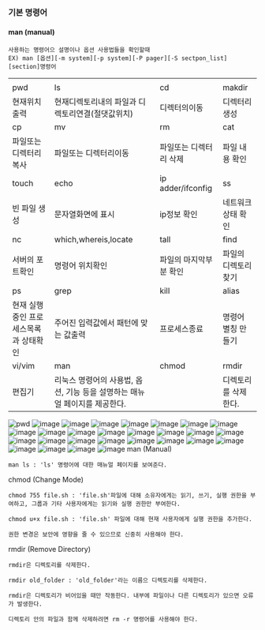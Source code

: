 ### 기본 명령어

#### man (manual)
```
사용하는 명령어으 설명이나 옵션 사용법들을 확인할때
EX) man [옵션][-m system][-p system][-P pager][-S sectpon_list][section]명령어
```
 |||||
 |-|-|-|-|
 |||||
 |pwd|ls|cd|makdir|
 |현재위치출력|현재디렉토리내의 파일과 디렉토리연결(절댓값위치)|디렉터의이동|디렉터리생성|
 |cp|mv|rm|cat|
 |파일또는 디렉터리 복사|파일또는 디렉터리이동|파일또는 디렉터리 삭제|파일 내용 확인|
 |touch|echo|ip adder/ifconfig|ss|
 |빈 파일 생성|문자열화면에 표시|ip정보 확인|네트워크 상태 확인|
 |nc|which,whereis,locate|tall|find|
 |서버의 포트확인|명령어 위치확인|파일의 마지막부분 확인|파일의 디렉토리 찾기|
 |ps|grep|kill|alias|
 |현재 실행중인 프로세스목록과 상태확인|주어진 입력값에서 패턴에 맞는 값출력|프로세스종료|명령어 별칭 만들기|
 |vi/vim|man|chmod|rmdir|
 |편집기|리눅스 명령어의 사용법, 옵션, 기능 등을 설명하는 매뉴얼 페이지를 제공한다.||디렉토리를 삭제한다.|

![pwd](https://github.com/user-attachments/assets/249d5486-3753-4cc8-bc77-d37e60c89ec7)
![image](https://github.com/user-attachments/assets/9c7a2ab9-d86d-4789-81da-6f306e7675ca)
![image](https://github.com/user-attachments/assets/48daca8b-f2c9-434d-b2c3-7bbf0b7e4111)
![image](https://github.com/user-attachments/assets/14ebec81-425c-45d0-b227-04cbce212cc3)
![image](https://github.com/user-attachments/assets/1ce74f9b-263c-4ec1-930b-af23d1f9df2d)
![image](https://github.com/user-attachments/assets/cbad1bb4-ba8c-46ca-9a35-a46612ef49ea)
![image](https://github.com/user-attachments/assets/c0b5b5ba-10c4-4983-97da-525b23924bba)
![image](https://github.com/user-attachments/assets/38b6ea88-7c7c-422d-b4f6-dd21bf698561)
![image](https://github.com/user-attachments/assets/2f39f83f-abce-41c2-88ed-ea67e942726f)
![image](https://github.com/user-attachments/assets/660eb82a-04c2-41cb-93c8-22e83fe06eea)
![image](https://github.com/user-attachments/assets/ee502df5-e028-4904-90bc-7eb5ac195cdf)
![image](https://github.com/user-attachments/assets/bbbdc654-c271-4b2f-9e7d-cb47d183fff5)
![image](https://github.com/user-attachments/assets/08274474-3823-4d5f-b1f3-71b15fde31d9)
![image](https://github.com/user-attachments/assets/49e4e524-1d0a-42be-a4fa-796139384796)
![image](https://github.com/user-attachments/assets/74c68b72-4195-418c-8510-1aee00301330)
![image](https://github.com/user-attachments/assets/90d3c3c8-a864-4a72-9b34-df24ea658812)
![image](https://github.com/user-attachments/assets/98a63b4c-e80a-4a9d-8274-1cf8e8959d87)
![image](https://github.com/user-attachments/assets/a14f3e9d-fac2-4e3f-8faf-a2a442289dbe)
![image](https://github.com/user-attachments/assets/4ba5d9e8-c3c3-4a1a-94ac-698436d288dc)
![image](https://github.com/user-attachments/assets/68db1972-fc1c-4f42-aa48-c5a99898af5d)
![image](https://github.com/user-attachments/assets/0b6214aa-33fe-473e-bd24-d3369cb27171)
![image](https://github.com/user-attachments/assets/3b4a62c6-8f53-47da-9424-f57f78581a9a)
![image](https://github.com/user-attachments/assets/7ebf7da1-ab15-46cd-8b04-a05f7f256283)
![image](https://github.com/user-attachments/assets/8166256a-c739-4fc0-8196-25a403ad0d69)
![image](https://github.com/user-attachments/assets/406f5055-3044-4032-97ac-3fd5e9a456e5)
![image](https://github.com/user-attachments/assets/31038594-78b7-4138-864e-87dd23e0e077)
![image](https://github.com/user-attachments/assets/9ee550c8-ae7d-4ba6-a28a-fc350c012fa3)
![image](https://github.com/user-attachments/assets/7ac9feed-287c-4def-8a94-31361cd0ccdf)
man (Manual) 
```
man ls : 'ls' 명령어에 대한 매뉴얼 페이지를 보여준다.
```
chmod (Change Mode)
```
chmod 755 file.sh : 'file.sh'파일에 대해 소유자에게는 읽기, 쓰기, 실행 권한을 부여하고, 그룹과 기타 사용자에게는 읽기와 실행 권한만 부여한다.

chmod u+x file.sh : 'file.sh' 파일에 대해 현재 사용자에게 실행 권한을 추가한다.

권한 변경은 보안에 영향을 줄 수 있으므로 신중히 사용해야 한다.
```
rmdir (Remove Directory)
```
rmdir은 디렉토리를 삭제한다.

rmdir old_folder : 'old_folder'라는 이름으 디렉토리를 삭제한다.

rmdir은 디렉토리가 비어있을 때만 작동한다. 내부에 파일이나 다른 디렉토리가 있으면 오류가 발생한다.

디렉토리 안의 파일과 함께 삭제하려면 rm -r 명령어를 사용해야 한다.
```





















